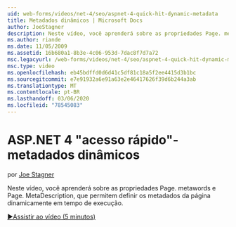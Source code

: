 ```yaml
---
uid: web-forms/videos/net-4/seo/aspnet-4-quick-hit-dynamic-metadata
title: Metadados dinâmicos | Microsoft Docs
author: JoeStagner
description: Neste vídeo, você aprenderá sobre as propriedades Page. metawords e Page. MetaDescription, que permitem definir os metadados da página dinamicamente em Run it...
ms.author: riande
ms.date: 11/05/2009
ms.assetid: 16b680a1-8b3e-4c06-953d-7dac8f7d7a72
msc.legacyurl: /web-forms/videos/net-4/seo/aspnet-4-quick-hit-dynamic-metadata
msc.type: video
ms.openlocfilehash: eb45bdffd0d6d41c5df81c18a5f2ee4415d3b1bc
ms.sourcegitcommit: e7e91932a6e91a63e2e46417626f39d6b244a3ab
ms.translationtype: MT
ms.contentlocale: pt-BR
ms.lasthandoff: 03/06/2020
ms.locfileid: "78545083"
---
```

# <a name="aspnet-4-quick-hit---dynamic-metadata"></a>ASP.NET 4 "acesso rápido"-metadados dinâmicos

por [Joe Stagner](https://github.com/JoeStagner)

Neste vídeo, você aprenderá sobre as propriedades Page. metawords e Page. MetaDescription, que permitem definir os metadados da página dinamicamente em tempo de execução. 

[&#9654;Assistir ao vídeo (5 minutos)](https://channel9.msdn.com/Blogs/ASP-NET-Site-Videos/aspnet-4-quick-hit-dynamic-metadata)
